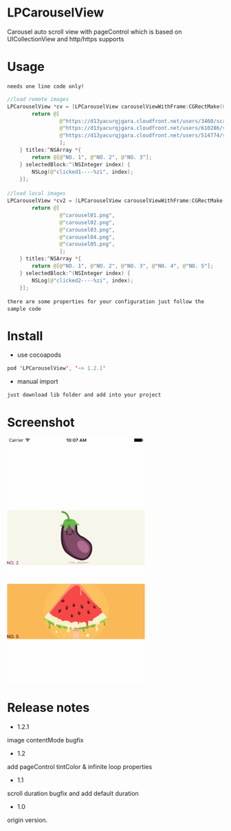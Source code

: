 # LPCarouselView

Carousel auto scroll view with pageControl which is based on UICollectionView and http/https supports

# Usage
`needs one line code only!`
```swift
//load remote images
LPCarouselView *cv = [LPCarouselView carouselViewWithFrame:CGRectMake(0, 200, self.view.bounds.size.width, 150) placeholderImage:[UIImage imageNamed:@"carousel01"] images:^NSArray *{
        return @[
                 @"https://d13yacurqjgara.cloudfront.net/users/3460/screenshots/1667332/pickle.png",
                 @"https://d13yacurqjgara.cloudfront.net/users/610286/screenshots/2012918/eggplant.png",
                 @"https://d13yacurqjgara.cloudfront.net/users/514774/screenshots/1985501/ill_2-01.png",
                 ];
    } titles:^NSArray *{
        return @[@"NO. 1", @"NO. 2", @"NO. 3"];
    } selectedBlock:^(NSInteger index) {
        NSLog(@"clicked1----%zi", index);
    }];
    
//load local images
LPCarouselView *cv2 = [LPCarouselView carouselViewWithFrame:CGRectMake(0, 400, self.view.bounds.size.width, 150) placeholderImage:nil images:^NSArray *{
        return @[
                 @"carousel01.png",
                 @"carousel02.png",
                 @"carousel03.png",
                 @"carousel04.png",
                 @"carousel05.png",
                 ];
    } titles:^NSArray *{
        return @[@"NO. 1", @"NO. 2", @"NO. 3", @"NO. 4", @"NO. 5"];
    } selectedBlock:^(NSInteger index) {
        NSLog(@"clicked2----%zi", index);
    }];
```
`there are some properties for your configuration just follow the sample code`

# Install

- use cocoapods
```swift
pod 'LPCarouselView', '~> 1.2.1'
```
- manual import
```swift
just download lib folder and add into your project
```

# Screenshot

<img src="screenshot.gif" width="320">

# Release notes

- 1.2.1

image contentMode bugfix

- 1.2

add pageControl tintColor & infinite loop properties

- 1.1

scroll duration bugfix and add default duration

- 1.0

origin version.
